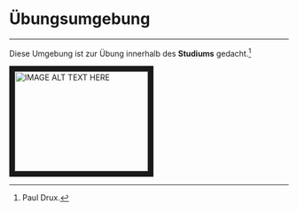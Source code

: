 # Übungsumgebung
***
Diese Umgebung ist zur Übung innerhalb des **Studiums** gedacht.[^1]

<a href="http://www.youtube.com/watch?feature=player_embedded&v=YOUTUBE_VIDEO_ID_HERE
" target="_blank"><img src="http://img.youtube.com/vi/YOUTUBE_VIDEO_ID_HERE/0.jpg" 
alt="IMAGE ALT TEXT HERE" width="240" height="180" border="10" /></a>

[^1]: Paul Drux.
